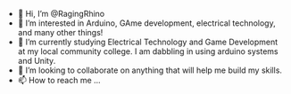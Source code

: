- 👋 Hi, I’m @RagingRhino
- 👀 I’m interested in Arduino, GAme development, electrical technology, and many other things!
- 🌱 I’m currently studying Electrical Technology and Game Development at my local community college. I am dabbling in using arduino systems and Unity.
- 💞️ I’m looking to collaborate on anything that will help me build my skills.
- 📫 How to reach me ...

<!---
RagingRhino/RagingRhino is a ✨ special ✨ repository because its `README.md` (this file) appears on your GitHub profile.
You can click the Preview link to take a look at your changes.
--->
